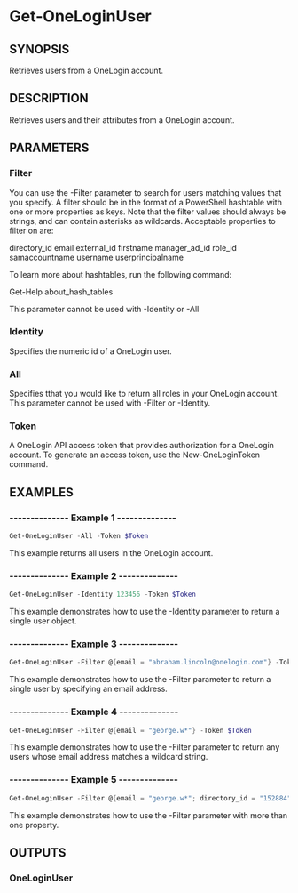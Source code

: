 # Get-OneLoginUser

## SYNOPSIS
Retrieves users from a OneLogin account.

## DESCRIPTION
Retrieves users and their attributes from a OneLogin account.  

## PARAMETERS
### Filter
You can use the -Filter parameter to search for users matching values that you specify. A filter should be in the format of a PowerShell hashtable with one or more properties as keys. Note that the filter values should always be strings, and can contain asterisks as wildcards. Acceptable properties to filter on are:

directory_id
email
external_id
firstname
manager_ad_id
role_id
samaccountname
username
userprincipalname

To learn more about hashtables, run the following command:

Get-Help about_hash_tables

This parameter cannot be used with -Identity or -All


### Identity
Specifies the numeric id of a OneLogin user.


### All
Specifies tthat you would like to return all roles in your OneLogin account. This parameter cannot be used with -Filter or -Identity.


### Token
A OneLogin API access token that provides authorization for a OneLogin account. To generate an access token, use the New-OneLoginToken command.


## EXAMPLES
### --------------  Example 1  --------------

```powershell
Get-OneLoginUser -All -Token $Token
```

This example returns all users in the OneLogin account.


### --------------  Example 2  --------------

```powershell
Get-OneLoginUser -Identity 123456 -Token $Token
```

This example demonstrates how to use the -Identity parameter to return a single user object.


### --------------  Example 3  --------------

```powershell
Get-OneLoginUser -Filter @{email = "abraham.lincoln@onelogin.com"} -Token $Token
```

This example demonstrates how to use the -Filter parameter to return a single user by specifying an email address.


### --------------  Example 4  --------------

```powershell
Get-OneLoginUser -Filter @{email = "george.w*"} -Token $Token
```

This example demonstrates how to use the -Filter parameter to return any users whose email address matches a wildcard string.


### --------------  Example 5  --------------

```powershell
Get-OneLoginUser -Filter @{email = "george.w*"; directory_id = "152884"} -Token $Token
```

This example demonstrates how to use the -Filter parameter with more than one property.

## OUTPUTS
### OneLoginUser
